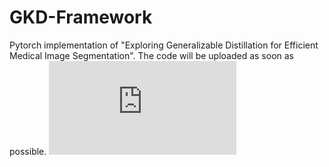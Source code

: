 # GKD-Framework
Pytorch implementation of "Exploring Generalizable Distillation for Efficient Medical Image Segmentation".
The code will be uploaded as soon as possible.
![image](https://github.com/XingqunQi-lab/GKD-Framework/blob/main/Overall%20Pipeline.pdf)
